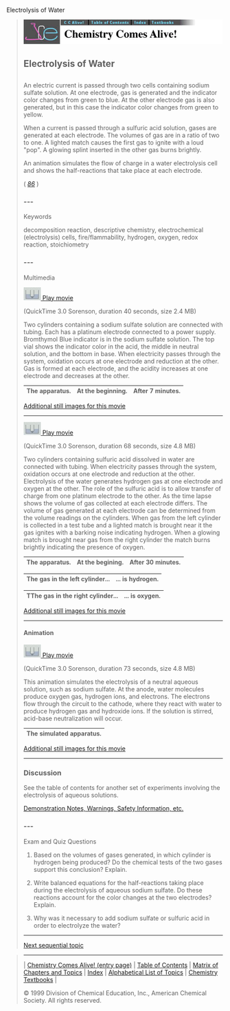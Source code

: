 





 Electrolysis of Water
 



> ![Chemistry Comes Alive!](ccahead.gif)
> 
> 
> 
> 
> 
> 
> 
> 
> 
> ## Electrolysis of Water
> 
> 
> 
> 
> 
> ## 
> 
> 
> 
> 
> 
>  An electric current is passed through two cells containing sodium sulfate solution. At one electrode, gas is generated and the indicator color changes from green to blue. At the other electrode gas is also generated, but in this case the indicator color changes from green to yellow.
>  
> 
> 
> 
>  When a current is passed through a sulfuric acid solution, gases are generated at each electrode. The volumes of gas are in a ratio of two to one. A lighted match causes the first gas to ignite with a loud "pop". A glowing splint inserted in the other gas burns brightly.
>  
> 
> 
> 
>  An animation simulates the flow of charge in a water electrolysis cell and 
shows the half-reactions that take place at each electrode.
>  
> 
> 
> 
> 
> 
> 
>  (
>  [*86*](CRED86.HTM)
>  )
>  
> 
> 
> 
> 
> ### ---
> 
> 
>  Keywords
> 
> 
> 
> 
>  decomposition reaction, descriptive chemistry, electrochemical (electrolysis) cells, fire/flammability, hydrogen, oxygen, redox reaction, stoichiometry
>  
> 
> 
> 
> 
> ### ---
> 
> 
>  Multimedia
> 
> 
> 
> 
> 
> 
> 
> 
> [![](0.JPG)
>  Play movie](../../MVHTM/ELECH20/ELECW01.HTM) 
> 
> 
> 
>  (QuickTime 3.0 Sorenson, duration 40 seconds, size 2.4 MB)
>  
> 
> 
> 
>  Two cylinders containing a sodium sulfate solution are connected with tubing. Each has a platinum electrode connected to a power supply. Bromthymol Blue indicator is in the sodium sulfate solution. The top vial shows the indicator color in the acid, the middle in neutral solution, and the bottom in base.
When electricity passes through the system, oxidation occurs at one electrode and reduction at the other. Gas is formed at each electrode, and the acidity increases at one electrode and decreases at the other.
>  
> 
> 
> 
> 
> 
> 
> 
> | The apparatus. | At the beginning. | After 7 minutes. |
> | --- | --- | --- |
> 
> 
> 
> 
> 
> 
> [Additional still images
for this movie](../../STHTM/ELECH20/ELECW01.HTM) 
> 
> 
> 
> 
> 
> ---
> 
> 
> 
> 
> 
> 
> 
> 
> [![](0.JPG)
>  Play movie](../../MVHTM/ELECH20/ELECW02.HTM) 
> 
> 
> 
>  (QuickTime 3.0 Sorenson, duration 68 seconds, size 4.8 MB)
>  
> 
> 
> 
>  Two cylinders containing sulfuric acid dissolved in water are connected with tubing. When electricity passes through the system, oxidation occurs at one electrode and reduction at the other. Electrolysis of the water generates hydrogen gas at one electrode and oxygen at the other. The role of the sulfuric acid is to allow transfer of charge from one platinum electrode to the other. As the time lapse shows the volume of gas collected at each electrode differs. The volume of gas generated at each electrode can be determined from the volume readings on the cylinders. When gas from the left cylinder is collected in a test tube and a lighted match is brought near it the gas ignites with a barking noise indicating hydrogen. When a glowing match is brought near gas from the right cylinder the match burns brightly indicating the presence of oxygen.
>  
> 
> 
> 
> 
> | The apparatus. | At the begining. | After 30 minutes. |
> | --- | --- | --- |
> 
> 
> 
> 
> 
> 
> 
> | The gas in the left cylinder... | ... is hydrogen. |
> | --- | --- |
> 
> 
> 
> 
> 
> 
> 
> | TThe gas in the right cylinder... | ... is oxygen. |
> | --- | --- |
> 
> 
> 
> 
> 
> 
> [Additional still images
for this movie](../../STHTM/ELECH20/ELECW02.HTM) 
> 
> 
> 
> 
> 
> ---
> 
> 
> 
> 
> 
> #### Animation
> 
> 
> 
> 
> 
> [![](0.JPG)
>  Play movie](../../MVHTM/ELECH20/ELECW03.HTM) 
> 
> 
> 
>  (QuickTime 3.0 Sorenson, duration 73 seconds, size 4.8 MB)
>  
> 
> 
> 
> 
>  This animation simulates the electrolysis of a neutral aqueous solution, such as sodium sulfate. At the anode, water molecules produce oxygen gas, hydrogen ions, and electrons. The electrons flow through the circuit to the cathode, where they react with water to produce hydrogen gas and hydroxide ions. If the solution is stirred, acid-base neutralization will occur.
>  
> 
> 
> 
> 
> 
> 
> 
> | The simulated apparatus. |
> | --- |
> 
> 
> 
> 
> 
> 
> [Additional still images
for this movie](../../STHTM/ELECH20/ELECW03.HTM) 
> 
> 
> 
> 
> 
> ---
> 
> 
> 
> 
> ### Discussion
> 
> 
> 
> 
>  See the table of contents for another set of experiments involving the electrolysis of aqueous solutions.
>  
> 
> 
> 
> 
> 
> 
> [Demonstration Notes, Warnings, Safety Information, etc.](SAFETY.HTM) 
> 
> 
> 
> 
> 
> ### ---
> 
> 
>  Exam and Quiz Questions
> 
> 
> 
> 
>  1. Based on the volumes of gases generated, in which cylinder is hydrogen being produced? Do the chemical tests of the two gases support this conclusion? Explain.
>  
> 
> 
> 
>  2. Write balanced equations for the half-reactions taking place during the electrolysis of aqueous sodium sulfate. Do these reactions account for the color changes at the two electrodes? Explain.
>  
> 
> 
> 
>  3. Why was it necessary to add sodium sulfate or sulfuric acid in order to electrolyze the water?
>  
> 
> 
> 
> 
> 
> 
> ---
> 
> 
> 
> 
> [Next sequential topic](../../MAIN/TREES/PAGE1.HTM)



> ---
> 
> 
>  |
>  [Chemistry Comes Alive! (entry page)](../../INDEX.HTM) 
>  |
>  [Table of Contents](../../CONTENTS.HTM) 
>  |
>  [Matrix of Chapters and Topics](../../MATRIX.HTM) 
>  |
>  [Index](../../WORDS.HTM) 
>  |
>  [Alphabetical List of Topics](../../ALPHATOP.HTM) 
>  |
>  [Chemistry Textbooks](../../BOOKS.HTM) 
>  |
>  
>  © 1999 Division of Chemical Education, Inc.,
American Chemical Society. All rights reserved.





